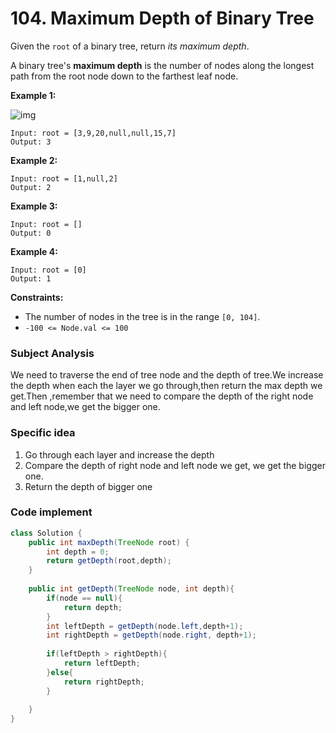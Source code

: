 # 104. Maximum Depth of Binary Tree

Given the `root` of a binary tree, return *its maximum depth*.

A binary tree's **maximum depth** is the number of nodes along the longest path from the root node down to the farthest leaf node.

 

**Example 1:**

![img](https://assets.leetcode.com/uploads/2020/11/26/tmp-tree.jpg)

```
Input: root = [3,9,20,null,null,15,7]
Output: 3
```

**Example 2:**

```
Input: root = [1,null,2]
Output: 2
```

**Example 3:**

```
Input: root = []
Output: 0
```

**Example 4:**

```
Input: root = [0]
Output: 1
```

 

**Constraints:**

- The number of nodes in the tree is in the range `[0, 104]`.
- `-100 <= Node.val <= 100`



### Subject Analysis

We need to traverse the end of tree node and the depth of tree.We increase the depth when each the layer we go through,then return the max depth we get.Then ,remember that we need to compare the depth of the right node and left node,we get the bigger one. 

### Specific idea

1. Go through each layer and increase the depth
2. Compare the depth of right node and left node we get, we get the bigger one.
3. Return the depth of  bigger one

### Code implement

``` java
class Solution {
    public int maxDepth(TreeNode root) {
        int depth = 0;
        return getDepth(root,depth);
    }
    
    public int getDepth(TreeNode node, int depth){
        if(node == null){
            return depth;
        }
        int leftDepth = getDepth(node.left,depth+1);
        int rightDepth = getDepth(node.right, depth+1);
        
        if(leftDepth > rightDepth){
            return leftDepth;
        }else{
            return rightDepth;
        }
        
    }
}
```



